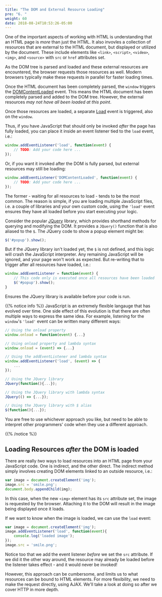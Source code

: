 ```yaml
---
title: "The DOM and External Resource Loading"
pre: "6. "
weight: 60
date: 2018-08-24T10:53:26-05:00
---
```

One of the important aspects of working with HTML is understanding that an HTML page is _more_ than just the HTML.  It also invovles a collection of resources that are external to the HTML document, but displayed or utilized by the document.  These include elements like `<link>`, `<script>`, `<video>`, `<img>`, and `<source>` with `src` or `href` attributes set.

As the DOM tree is parsed and loaded and these external resources are encountered, the browser requests those resources as well.  Modern browsers typically make these requests in parallel for faster loading times.  

Once the HTML document has been completely parsed, the `window` triggers the [DOMContentLoaded](https://developer.mozilla.org/en-US/docs/Web/API/Window/DOMContentLoaded_event) event.  This means the HTML document has been completely parsed and added to the DOM tree.  However, the external resources _may not have all been loaded at this point_.

Once those resources are loaded, a separate [Load](https://developer.mozilla.org/en-US/docs/Web/API/Window/load_event) event is triggered, also on the `window`.

Thus, if you have JavaScript that should only be invoked _after_ the page has fully loaded, you can place it inside an event listener tied to the `load` event, i.e.:

```javascript
window.addEventListener('load', function(event) {
    // TODO: Add your code here ...
});
```

Or, if you want it invoked after the DOM is fully parsed, but external resources may still be loading:

```javascript
window.addEventListener('DOMContentLoaded', function(event) {
    // TODO: Add your code here ...
});
```

The former - waiting for all resources to load - tends to be the most common. The reason is simple, if you are loading multiple JavaScript files, i.e. a couple of libraries and your own custom code, using the `'load'` event ensures they have all loaded before you start executing your logic.  

Consider the popular [JQuery](https://jquery.com/) library, which provides shorthand methods for querying and modifying the DOM.  It provides a `JQuery()` function that is also aliased to the `$`.  The JQuery code to show a popup element might be:

```javascript
$('#popup').show();
```

But if the JQuery library isn't loaded yet, the `$` is not defined, and this logic will crash the JavaScript interpreter.  Any remaining JavaScript will be ignored, and your page won't work as expected.  But re-writing that to trigger after all resources have loaded, i.e.:

```javascript 
window.addEventListener = function(event) {
    // This code only is executed once all resources have been loaded
    $('#popup').show();
}
```

Ensures the JQuery library is available before your code is run.

{{% notice info %}}
JavaScript is an extremely flexible langauge that has evolved over time.  One side effect of this evolution is that there are often multiple ways to express the same idea.  For example, listening for the `window`'s `'load'` event can be written many different ways:

```javascript
// Using the onload property
window.onload = function(event) {...}

// Using onload property and lambda syntax 
window.onload = (event) => {...}

// Using the addEventListener and lambda syntax
window.addEventListener('load', (event) => {
    ...
});

// Using the JQuery library 
JQuery(function(){...});

// Using the JQuery library with lambda syntax 
JQuery(() => {...});

// Using the JQuery library with $ alias
$(function(){...});
```

You are free to use whichever approach you like, but need to be able to interpret other programmers' code when they use a different approach.

{{% /notice %}}

## Loading Resources _after_ the DOM is loaded

There are really _two_ ways to load resources into an HTML page from your JavaScript code.  One is indirect, and the other direct.  The indirect method simply involves creating DOM elements linked to an outside resource, i.e.:

```js
var image = document.createElement('img');
image.src = 'smile.png';
document.body.appendChild(img);
```

In this case, when the new `<img>` element has its `src` attribute set, the image is requested by the browser.  Attaching it to the DOM will result in the image being displayed once it loads.

If we want to know when the image is loaded, we can use the `load` event:

```js
var image = document.createElement('img');
image.addEventListener('load', function(event){
    console.log('loaded image');
});
image.src = 'smile.png';
```

Notice too that we add the event listener _before_ we set the `src` attribute.  If we did it the other way around, the resource may already be loaded before the listener takes effect - and it would never be invoked!

However, this approach can be cumbersome, and limits us to what resources can be bound to HTML elements.  For more flexibility, we need to make the request directly, using AJAX. We'll take a look at doing so after we cover HTTP in more depth.